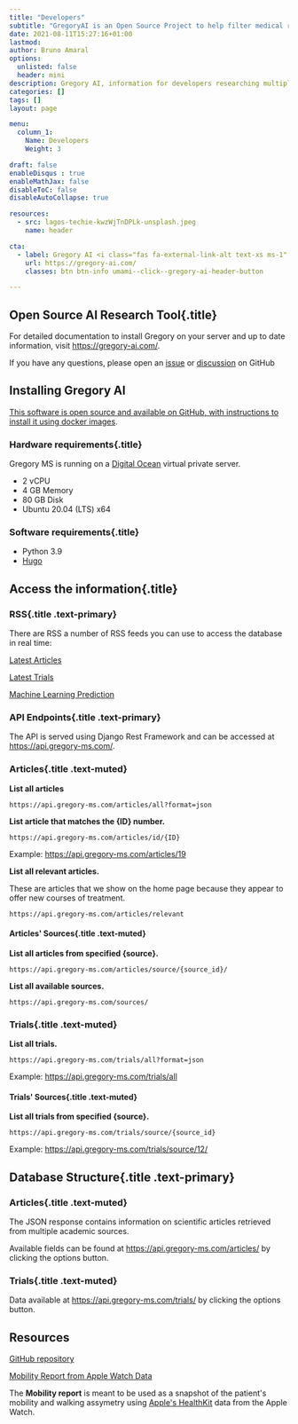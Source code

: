 ```yaml
---
title: "Developers"
subtitle: "GregoryAI is an Open Source Project to help filter medical research"
date: 2021-08-11T15:27:16+01:00
lastmod: 
author: Bruno Amaral
options:
  unlisted: false
  header: mini
description: Gregory AI, information for developers researching multiple sclerosis and other diseases
categories: []
tags: []
layout: page

menu:
  column_1:
    Name: Developers
    Weight: 3

draft: false
enableDisqus : true
enableMathJax: false
disableToC: false
disableAutoCollapse: true

resources:
  - src: lagos-techie-kwzWjTnDPLk-unsplash.jpeg
    name: header

cta:
  - label: Gregory AI <i class="fas fa-external-link-alt text-xs ms-1" aria-hidden="true"></i>
    url: https://gregory-ai.com/
    classes: btn btn-info umami--click--gregory-ai-header-button

---
```


<div class="col-md-6 mx-auto">

## Open Source AI Research Tool{.title}

For detailed documentation to install Gregory on your server and up to date information, visit https://gregory-ai.com/.

If you have any questions, please open an [issue](https://github.com/brunoamaral/gregory/issues) or [discussion](https://github.com/brunoamaral/gregory/discussions) on GitHub

## Installing Gregory AI

[This software is open source and available on GitHub, with instructions to install it using docker images](https://github.com/brunoamaral/gregory#install).

### Hardware requirements{.title}

Gregory MS is running on a [Digital Ocean](https://digitalocean.com) virtual private server.

- 2 vCPU
- 4 GB Memory
- 80 GB Disk
- Ubuntu 20.04 (LTS) x64

### Software requirements{.title}

- Python 3.9
- [Hugo](https://gohugo.io/)


## Access the information{.title}

### RSS{.title .text-primary}

There are RSS a number of RSS feeds you can use to access the database in real time:

<a class="btn btn-outline-primary" href="https://api.gregory-ms.com/feed/latest/articles/" data-umami-event="click--developers-rss-latest-articles"><i class="fas fa-rss"></i> Latest Articles</a>

<a class="btn btn-outline-primary" data-umami-event="click--developers-rss-l" href="https://api.gregory-ms.com/feed/latest/trials/"><i class="fas fa-rss"></i> Latest Trials</a>

<a class="btn btn-outline-primary" data-umami-event="click--developers-rss-latest-trials" href="https://api.gregory-ms.com/feed/machine-learning/"><i class="fas fa-rss"></i> Machine Learning Prediction</a>

### API Endpoints{.title .text-primary}

The API is served using Django Rest Framework and can be accessed at <https://api.gregory-ms.com/>. 

### Articles{.title .text-muted}

**List all articles**

`https://api.gregory-ms.com/articles/all?format=json`

**List article that matches the {ID} number.**    

`https://api.gregory-ms.com/articles/id/{ID}`

Example: <a data-umami-event="click--developers-api-latest-trials-example" href="https://api.gregory-ms.com/articles/19">https://api.gregory-ms.com/articles/19</a>


**List all relevant articles.**

These are articles that we show on the home page because they appear to offer new courses of treatment.

`https://api.gregory-ms.com/articles/relevant`

#### Articles' Sources{.title .text-muted}

**List all articles from specified {source}.**

`https://api.gregory-ms.com/articles/source/{source_id}/`


**List all available sources.**

`https://api.gregory-ms.com/sources/`

### Trials{.title .text-muted}

**List all trials.**    

`https://api.gregory-ms.com/trials/all?format=json`

Example: <a href="https://api.gregory-ms.com/trials/all">https://api.gregory-ms.com/trials/all</a>

#### Trials' Sources{.title .text-muted}

**List all trials from specified {source}.**    

`https://api.gregory-ms.com/trials/source/{source_id}`

Example: <a data-umami-event="click--developers-api-all-trials-by-source-example" href="https://api.gregory-ms.com/trials/source/12/">https://api.gregory-ms.com/trials/source/12/</a>

## Database Structure{.title .text-primary}

### Articles{.title .text-muted}

The JSON response contains information on scientific articles retrieved from multiple academic sources.

Available fields can be found at https://api.gregory-ms.com/articles/ by clicking the options button.


### Trials{.title .text-muted}

Data available at https://api.gregory-ms.com/trials/ by clicking the options button.

## Resources

[GitHub repository](https://github.com/brunoamaral/gregory)

[Mobility Report from Apple Watch Data](https://github.com/brunoamaral/mobility-report)

The **Mobility report** is meant to be used as a snapshot of the patient's mobility and walking assymetry using [Apple's HealthKit](https://developer.apple.com/documentation/healthkit) data from the Apple Watch.

</div>